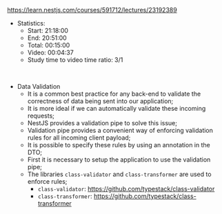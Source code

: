 https://learn.nestjs.com/courses/591712/lectures/23192389

- Statistics:
  - Start: 21:18:00
  - End: 20:51:00
  - Total: 00:15:00
  - Video: 00:04:37
  - Study time to video time ratio: 3/1

</br>

- Data Validation
  - It is a common best practice for any back-end to validate the correctness of data being sent into our application;
  - It is more ideal if we can automatically validate these incoming requests;
  - NestJS provides a validation pipe to solve this issue;
  - Validation pipe provides a convenient way of enforcing validation rules for all incoming client payload;
  - It is possible to specify these rules by using an annotation in the DTO;
  - First it is necessary to setup the application to use the validation pipe;
  - The libraries `class-validator` and `class-transformer` are used to enforce rules;
    - `class-validator`: https://github.com/typestack/class-validator
    - `class-transformer`: https://github.com/typestack/class-transformer
